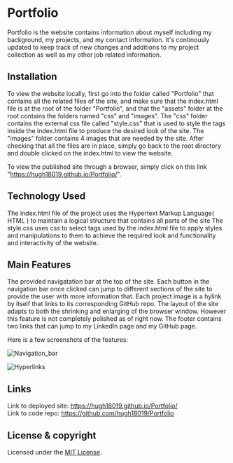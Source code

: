 # Portfolio

Portfolio is the website contains information about myself including my background, my projects, and my contact information. It's continously updated to keep track of new changes and additions to my project collection as well as my other job related information.

## Installation

To view the website locally, first go into the folder called "Portfolio" that contains all the related files of the site, and make sure that the index.html file is at the root of the folder "Portfolio", and that the "assets" folder at the root contains the folders named "css" and "images". The "css" folder contains the external css file called "style.css" that is used to style the tags inside the index.html file to produce the desired look of the site. The "images" folder contains 4 images that are needed by the site. After checking that all the files are in place, simply go back to the root directory and double clicked on the index.html to view the website.

To view the published site through a browser, simply click on this link "https://hugh18019.github.io/Portfolio/".

## Technology Used

The index.html file of the project uses the Hypertext Markup Language( HTML ) to maintain a logical structure that contains all parts of the site
The style.css uses css to select tags used by the index.html file to apply styles and manipulations to them to achieve the required look and functionality and interactivity of the website.

## Main Features

The provided navigatation bar at the top of the site. Each button in the navigation bar once clicked can jump to different sections of the site to provide the user with more information that.
Each project image is a hylink by itself that links to its corresponding GitHub repo.
The layout of the site adapts to both the shrinking and enlarging of the browser window. However this feature is not completely polished as of right now.
The footer contains two links that can jump to my LinkedIn page and my GitHub page.

Here is a few screenshots of the features:

![Navigation_bar](Gif1.gif 'Navigator Bar')

![Hyperlinks](Gif2.gif 'Hyperlinks')

## Links

Link to deployed site: https://hugh18019.github.io/Portfolio/ \
Link to code repo: https://github.com/hugh18019/Portfolio

## License & copyright

Licensed under the [MIT License](LICENSE).
